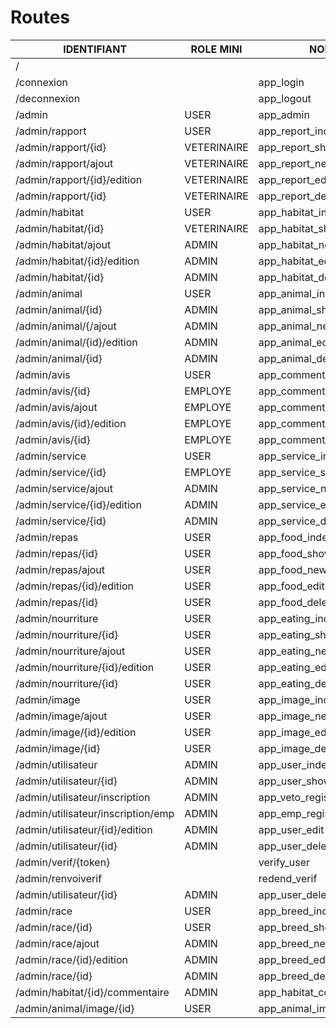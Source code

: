 # Routes


| IDENTIFIANT                        | ROLE MINI  | NOM                      |
|------------------------------------|------------|--------------------------|
| /                                  |            |                          | 
| /connexion                         |            | app_login                |
| /deconnexion                       |            | app_logout               |
| /admin                             | USER       | app_admin                | 
| /admin/rapport                     | USER       | app_report_index         |
| /admin/rapport/{id}                | VETERINAIRE | app_report_show          |
| /admin/rapport/ajout               | VETERINAIRE | app_report_new           |
| /admin/rapport/{id}/edition        | VETERINAIRE | app_report_edit          |
| /admin/rapport/{id}                | VETERINAIRE | app_report_delete        |
| /admin/habitat                     | USER       | app_habitat_index        |
| /admin/habitat/{id}                | VETERINAIRE | app_habitat_show         |
| /admin/habitat/ajout               | ADMIN      | app_habitat_new          |
| /admin/habitat/{id}/edition        | ADMIN      | app_habitat_edit         |
| /admin/habitat/{id}                | ADMIN      | app_habitat_delete       |
| /admin/animal                      | USER       | app_animal_index         |
| /admin/animal/{id}                 | ADMIN      | app_animal_show          |
| /admin/animal/{/ajout              | ADMIN      | app_animal_new           |
| /admin/animal/{id}/edition         | ADMIN      | app_animal_edit          |
| /admin/animal/{id}                 | ADMIN      | app_animal_delete        |
| /admin/avis                        | USER       | app_comment_index        |
| /admin/avis/{id}                   | EMPLOYE    | app_comment_show         |
| /admin/avis/ajout                  | EMPLOYE    | app_comment_new          |
| /admin/avis/{id}/edition           | EMPLOYE    | app_comment_edit         |
| /admin/avis/{id}                   | EMPLOYE    | app_comment_delete       |
| /admin/service                     | USER       | app_service_index        |
| /admin/service/{id}                | EMPLOYE    | app_service_show         |
| /admin/service/ajout               | ADMIN      | app_service_new          |
| /admin/service/{id}/edition        | ADMIN      | app_service_edit         |
| /admin/service/{id}                | ADMIN      | app_service_delete       |
| /admin/repas                       | USER       | app_food_index           |
| /admin/repas/{id}                  | USER       | app_food_show            |
| /admin/repas/ajout                 | USER       | app_food_new             |
| /admin/repas/{id}/edition          | USER       | app_food_edit            |
| /admin/repas/{id}                  | USER       | app_food_delete          |
| /admin/nourriture                  | USER       | app_eating_index         |
| /admin/nourriture/{id}             | USER       | app_eating_show          |
| /admin/nourriture/ajout            | USER       | app_eating_new           |
| /admin/nourriture/{id}/edition     | USER       | app_eating_edit          |
| /admin/nourriture/{id}             | USER       | app_eating_delete        |
| /admin/image                       | USER       | app_image_index          |
| /admin/image/ajout                 | USER       | app_image_new            |
| /admin/image/{id}/edition          | USER       | app_image_edit           |
| /admin/image/{id}                  | USER       | app_image_delete         |
| /admin/utilisateur                 | ADMIN      | app_user_index           |
| /admin/utilisateur/{id}            | ADMIN      | app_user_show            |
| /admin/utilisateur/inscription     | ADMIN      | app_veto_register        |
| /admin/utilisateur/inscription/emp | ADMIN      | app_emp_register         |
| /admin/utilisateur/{id}/edition    | ADMIN      | app_user_edit            |
| /admin/utilisateur/{id}            | ADMIN      | app_user_delete          |
| /admin/verif/{token}               |            | verify_user              |
| /admin/renvoiverif                 |            | redend_verif             |
| /admin/utilisateur/{id}            | ADMIN      | app_user_delete          |
| /admin/race                        | USER       | app_breed_index          |
| /admin/race/{id}                   | USER       | app_breed_show           |
| /admin/race/ajout                  | ADMIN      | app_breed_new            |
| /admin/race/{id}/edition           | ADMIN      | app_breed_edit           |
| /admin/race/{id}                   | ADMIN      | app_breed_delete         |
| /admin/habitat/{id}/commentaire    | ADMIN      | app_habitat_comment_edit |
| /admin/animal/image/{id}           | USER       | app_animal_image_delete  |


